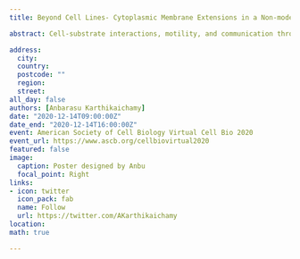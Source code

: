 ```yaml
---
title: Beyond Cell Lines- Cytoplasmic Membrane Extensions in a Non-model Protist 

abstract: Cell-substrate interactions, motility, and communication through cytoplasmic membrane extensions are of vital interest in many contexts, as diverse as predator-prey interactions in microbial food webs, immune system function in animals, normal embryonic development, and metastatic migration of cancer cells. Studying the regulation of cytoplasmic membrane extension formation will further our understanding of this complex and medically important cellular process. Conventional and divergent cell biology features of protists makes it a perfect model system for understanding higher eukaryotic biology. Here, we introduce a novel and emerging model system, Aurantiochytrium limacinum that possess unique cell biology features that are likely to offer insight into the origin and evolution of eukaryotic cell biology and physiological processes. Particularly, A.  limacinum use an ectoplasmic network (EN) - branched extensions of the plasma membrane - to attach to substrates, gather food, travel, and communicate. The EN is associated with a unique cellular organelle called the bothrosome, and both are formed de novo when motile zoospores settle onto a surface and transition to growth as a vegetative thallus. Microscopic characterization revealed the presence of extensive network of actin filaments in the EN. However, information on the genes/proteins involved in the EN formation and its associated organelle is elusive. Using time resolved confocal microscopy and live-cell imaging of actin polymerization, we visualized the EN formation. Once the A. limacinum zoospores settle, they change their morphology from a small flagellated cell to large round cell which then produce EN within 5 hours. We will explore the use of fluorescent markers for tracking actin filament polymerization during EN formation. 

address:
  city: 
  country: 
  postcode: ""
  region: 
  street: 
all_day: false
authors: [Anbarasu Karthikaichamy]
date: "2020-12-14T09:00:00Z"
date_end: "2020-12-14T16:00:00Z"
event: American Society of Cell Biology Virtual Cell Bio 2020
event_url: https://www.ascb.org/cellbiovirtual2020
featured: false
image:
  caption: Poster designed by Anbu
  focal_point: Right
links:
- icon: twitter
  icon_pack: fab
  name: Follow
  url: https://twitter.com/AKarthikaichamy
location: 
math: true

---
```

